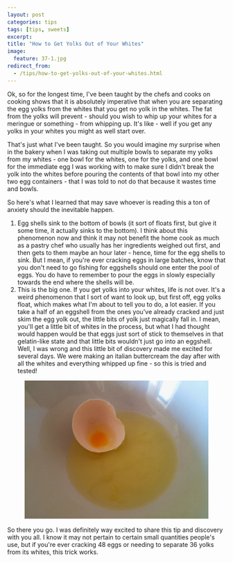 ```yaml
---
layout: post
categories: tips
tags: [tips, sweets]
excerpt: 
title: "How to Get Yolks Out of Your Whites"
image:
  feature: 37-1.jpg
redirect_from: 
  - /tips/how-to-get-yolks-out-of-your-whites.html
---
```


Ok, so for the longest time, I've been taught by the chefs and cooks on cooking shows that it is absolutely imperative that when you are separating the egg yolks from the whites that you get no yolk in the whites.  The fat from the yolks will prevent - should you wish to whip up your whites for a meringue or something - from whipping up.  It's like - well if you get any yolks in your whites you might as well start over.

That's just what I've been taught.  So you would imagine my surprise when in the bakery when I was taking out multiple bowls to separate my yolks from my whites - one bowl for the whites, one for the yolks, and one bowl for the immediate egg I was working with to make sure I didn't break the yolk into the whites before pouring the contents of that bowl into my other two egg containers - that I was told to not do that because it wastes time and bowls.

So here's what I learned that may save whoever is reading this a ton of anxiety should the inevitable happen.
1.	Egg shells sink to the bottom of bowls (it sort of floats first, but give it some time, it actually sinks to the bottom). I think about this phenomenon now and think it may not benefit the home cook as much as a pastry chef who usually has her ingredients weighed out first, and then gets to them maybe an hour later - hence, time for the egg shells to sink.  But I mean, if you're ever cracking eggs in large batches, know that you don't need to go fishing for eggshells should one enter the pool of eggs.  You do have to remember to pour the eggs in slowly especially towards the end where the shells will be.
2.	This is the big one.  If you get yolks into your whites, life is not over.  It's a weird phenomenon that I sort of want to look up, but first off, egg yolks float, which makes what I'm about to tell you to do, a lot easier.  If you take a half of an eggshell from the ones you've already cracked and just skim the egg yolk out, the little bits of yolk just magically fall in.  I mean, you'll get a little bit of whites in the process, but what I had thought would happen would be that eggs just sort of stick to themselves in that gelatin-like state and that little bits wouldn't just go into an eggshell. Well, I was wrong and this little bit of discovery made me excited for several days.  We were making an italian buttercream the day after with all the whites and everything whipped up fine - so this is tried and tested!

<figure> <img src='/images/37-2.jpg'> </figure>

So there you go.  I was definitely way excited to share this tip and discovery with you all.  I know it may not pertain to certain small quantities people's use, but if you're ever cracking 48 eggs or needing to separate 36 yolks from its whites, this trick works.